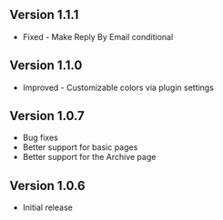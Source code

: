 ## Version 1.1.1
- Fixed - Make Reply By Email conditional

## Version 1.1.0
- Improved - Customizable colors via plugin settings

## Version 1.0.7

- Bug fixes
- Better support for basic pages
- Better support for the Archive page

## Version 1.0.6

- Initial release
